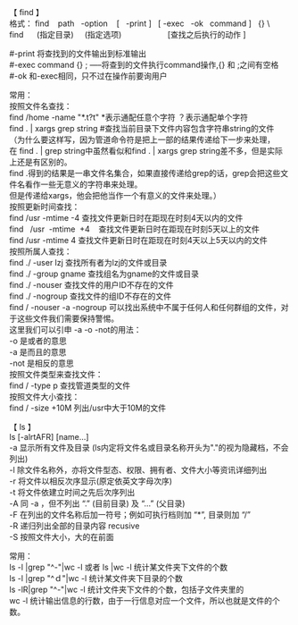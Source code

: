 【 find 】  
格式：
find      path           -option         [   -print ]   [ -exec   -ok   command ]   {} \  
find      (指定目录)     (指定选项)                     [查找之后执行的动作 ]  
  
#-print 将查找到的文件输出到标准输出  
#-exec   command   {} \;      —–将查到的文件执行command操作,{} 和 \;之间有空格  
#-ok 和-exec相同，只不过在操作前要询用户  
  
常用：  
按照文件名查找：  
find /home  -name "*.t?t"   *表示通配任意个字符  ？表示通配单个字符  
find . | xargs grep string #查找当前目录下文件内容包含字符串string的文件  
（为什么要这样写，因为管道命令符是把上一部的结果传递给下一步来处理，  
在 find . | grep string中虽然看似和find . | xargs grep string差不多，但是实际上还是有区别的。  
find .得到的结果是一串文件名集合，如果直接传递给grep的话，grep会把这些文件名看作一些无意义的字符串来处理。  
但是传递给xargs，他会把他当作一个有意义的文件来处理。）  
按照更新时间查找：  
find   /usr   -mtime  -4   查找文件更新日时在距现在时刻4天以内的文件  
find   /usr  -mtime  +4    查找文件更新日时在距现在时刻5天以上的文件  
find   /usr   -mtime   4   查找文件更新日时在距现在时刻4天以上5天以内的文件  
按照所属人查找：  
find ./ -user lzj 查找所有者为lzj的文件或目录  
find ./ -group gname 查找组名为gname的文件或目录  
find ./ -nouser 查找文件的用户ID不存在的文件  
find ./ -nogroup 查找文件的组ID不存在的文件  
find / -nouser  -a -nogroup  可以找出系统中不属于任何人和任何群组的文件，对于这些文件我们需要保持警惕。  
这里我们可以引申 -a -o -not的用法：  
-o 是或者的意思  
-a 是而且的意思  
-not 是相反的意思  
按照文件类型来查找文件：  
find / -type p 查找管道类型的文件  
按照文件大小查找：  
 find  / -size  +10M 列出/usr中大于10M的文件  
  
  
【 ls 】  
ls [-alrtAFR] [name...]  
-a 显示所有文件及目录 (ls内定将文件名或目录名称开头为"."的视为隐藏档，不会列出)  
-l 除文件名称外，亦将文件型态、权限、拥有者、文件大小等资讯详细列出  
-r 将文件以相反次序显示(原定依英文字母次序)  
-t 将文件依建立时间之先后次序列出  
-A 同 -a ，但不列出 “.” (目前目录) 及 “…” (父目录)  
-F 在列出的文件名称后加一符号；例如可执行档则加 “*”, 目录则加 “/”  
-R 递归列出全部的目录内容 recusive  
-S 按照文件大小，大的在前面  
  
常用：  
ls -l |grep "^-"|wc -l 或者 ls |wc -l  统计某文件夹下文件的个数  
ls -l |grep "^ｄ"|wc -l   统计某文件夹下目录的个数  
ls -lR|grep "^-"|wc -l   统计文件夹下文件的个数，包括子文件夹里的  
wc -l 统计输出信息的行数，由于一行信息对应一个文件，所以也就是文件的个数。  
